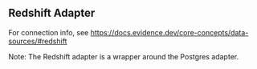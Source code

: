 ## Redshift Adapter

For connection info, see https://docs.evidence.dev/core-concepts/data-sources/#redshift

Note: The Redshift adapter is a wrapper around the Postgres adapter.

